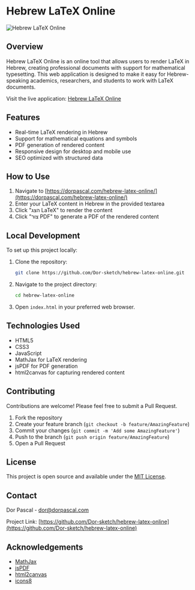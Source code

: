 # Hebrew LaTeX Online

![Hebrew LaTeX Online](https://dorpascal.com/hebrew-latex-online/cover.webp)

## Overview

Hebrew LaTeX Online is an online tool that allows users to render LaTeX in Hebrew, creating professional documents with support for mathematical typesetting. This web application is designed to make it easy for Hebrew-speaking academics, researchers, and students to work with LaTeX documents.

Visit the live application: [Hebrew LaTeX Online](https://dorpascal.com/hebrew-latex-online/)

## Features

- Real-time LaTeX rendering in Hebrew
- Support for mathematical equations and symbols
- PDF generation of rendered content
- Responsive design for desktop and mobile use
- SEO optimized with structured data

## How to Use

1. Navigate to [https://dorpascal.com/hebrew-latex-online/](https://dorpascal.com/hebrew-latex-online/)
2. Enter your LaTeX content in Hebrew in the provided textarea
3. Click "הצג LaTeX" to render the content
4. Click "צור PDF" to generate a PDF of the rendered content

## Local Development

To set up this project locally:

1. Clone the repository:

   ```bash
   git clone https://github.com/Dor-sketch/hebrew-latex-online.git
   ```

2. Navigate to the project directory:

   ```bash
   cd hebrew-latex-online
   ```

3. Open `index.html` in your preferred web browser.

## Technologies Used

- HTML5
- CSS3
- JavaScript
- MathJax for LaTeX rendering
- jsPDF for PDF generation
- html2canvas for capturing rendered content

## Contributing

Contributions are welcome! Please feel free to submit a Pull Request.

1. Fork the repository
2. Create your feature branch (`git checkout -b feature/AmazingFeature`)
3. Commit your changes (`git commit -m 'Add some AmazingFeature'`)
4. Push to the branch (`git push origin feature/AmazingFeature`)
5. Open a Pull Request

## License

This project is open source and available under the [MIT License](LICENSE).

## Contact

Dor Pascal - [dor@dorpascal.com](mailto:dor@dorpascal.com)

Project Link: [https://github.com/Dor-sketch/hebrew-latex-online](https://github.com/Dor-sketch/hebrew-latex-online)

## Acknowledgements

- [MathJax](https://www.mathjax.org/)
- [jsPDF](https://github.com/MrRio/jsPDF)
- [html2canvas](https://html2canvas.hertzen.com/)
- [icons8](https://icons8.com/)

